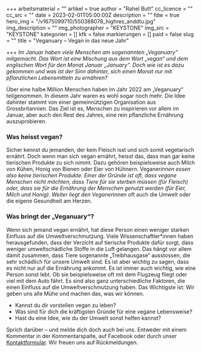 +++
arbeitsmaterial = ""
artikel = true
author = "Rahel Butt"
cc_licence = ""
cc_src = ""
date = 2023-02-01T05:00:00Z
description = ""
fdw = true
hero_img = "/v1675099710/550388078_highres_anddtu.jpg"
img_description = ""
img_photographer = "KEYSTONE"
img_src = "KEYSTONE"
kategorien = []
kfk = false
markierungen = []
paid = false
slug = ""
title = "Veganuary – Vegan in das neue Jahr"

+++
_Im Januar haben viele Menschen am sogenannten „Veganuary“ mitgemacht. Das Wort ist eine Mischung aus dem Wort „vegan“ und dem englischen Wort für den Monat Januar „January“. Doch wie ist es dazu gekommen und was ist der Sinn dahinter, sich einen Monat nur mit pflanzlichen Lebensmitteln zu ernähren?_

Über eine halbe Million Menschen haben im Jahr 2022 am „Veganuary“ teilgenommen. In diesem Jahr waren es wohl sogar noch mehr. Die Idee dahinter stammt von einer gemeinnützigen Organisation aus Grossbritannien. Das Ziel ist es, Menschen zu inspirieren vor allem im Januar, aber auch den Rest des Jahres, eine rein pflanzliche Ernährung auszuprobieren.

### Was heisst vegan?

Sicher kennst du jemanden, der kein Fleisch isst und sich somit vegetarisch ernährt. Doch wenn man sich vegan ernährt, heisst das, dass man gar keine tierischen Produkte zu sich nimmt. Dazu gehören beispielsweise auch Milch von Kühen, Honig von Bienen oder Eier von Hühnern. Veganer*innen essen also keine tierischen Produkte. Einer der Gründe ist oft, dass vegane Menschen nicht möchten, dass Tiere für sie sterben müssen (für Fleisch) oder, dass sie für die Ernährung der Menschen genutzt werden (für Eier, Milch und Honig). Weiter liegt den Veganer*innen oft auch die Umwelt oder die eigene Gesundheit am Herzen.

### Was bringt der „Veganuary“?

Wenn sich jemand vegan ernährt, hat diese Person einen weniger starken Einfluss auf die Umweltverschmutzung. Viele Wissenschaftler*innen haben herausgefunden, dass der Verzicht auf tierische Produkte dafür sorgt, dass weniger umweltschädliche Stoffe in die Luft gelangen. Das hängt vor allem damit zusammen, dass Tiere sogenannte „Treibhausgase“ ausstossen, die sehr schädlich für unsere Umwelt sind. Es ist aber wichtig zu sagen, dass es nicht nur auf die Ernährung ankommt. Es ist immer auch wichtig, wie eine Person sonst lebt. Ob sie beispielsweise oft mit dem Flugzeug fliegt oder viel mit dem Auto fährt. Es sind also ganz unterschiedliche Faktoren, die einen Einfluss auf die Umweltverschmutzung haben. Das Wichtigste ist: Wir geben uns alle Mühe und machen das, was wir können.

* Kannst du dir vorstellen vegan zu leben?
* Was sind für dich die kräftigsten Gründe für eine vegane Lebensweise?
* Hast du eine Idee, wie du der Umwelt sonst helfen kannst?

Sprich darüber – und melde dich doch auch bei uns. Entweder mit einem Kommentar in der Kommentarspalte, auf Facebook oder durch unser [Kontaktformular](https://www.chinderzytig.ch/kontakt/). Wir freuen uns auf Rückmeldungen.